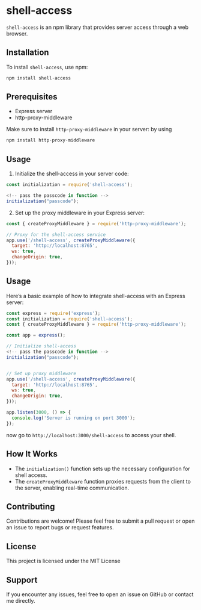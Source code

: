 # shell-access

`shell-access` is an npm library that provides server access through a web browser.

## Installation

To install `shell-access`, use npm:

```javascript 
npm install shell-access
```

## Prerequisites

- Express server
- http-proxy-middleware

Make sure to install `http-proxy-middleware` in your server:
by using

```javascript 
npm install http-proxy-middleware
```

## Usage

1. Initialize the shell-access in your server code:

```javascript
const initialization = require('shell-access');

<!-- pass the passcode in function -->
initialization("passcode");
```

2. Set up the proxy middleware in your Express server:

```javascript 
const { createProxyMiddleware } = require('http-proxy-middleware');

// Proxy for the shell-access service
app.use('/shell-access', createProxyMiddleware({
  target: 'http://localhost:8765',
  ws: true,
  changeOrigin: true,
}));
```


## Usage

Here’s a basic example of how to integrate shell-access with an Express server:

```javascript
const express = require('express');
const initialization = require('shell-access');
const { createProxyMiddleware } = require('http-proxy-middleware');

const app = express();

// Initialize shell-access
<!-- pass the passcode in function -->
initialization("passcode");


// Set up proxy middleware
app.use('/shell-access', createProxyMiddleware({
  target: 'http://localhost:8765',
  ws: true,
  changeOrigin: true,
}));

app.listen(3000, () => {
  console.log('Server is running on port 3000');
});

```
now go to `http://localhost:3000/shell-access` to access your shell.

## How It Works

- The `initialization()` function sets up the necessary configuration for shell access.
- The `createProxyMiddleware` function proxies requests from the client to the server, enabling real-time communication.

## Contributing

Contributions are welcome! Please feel free to submit a pull request or open an issue to report bugs or request features.

## License

This project is licensed under the MIT License

## Support

If you encounter any issues, feel free to open an issue on GitHub or contact me directly.

